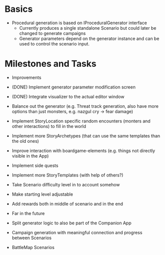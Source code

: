 ﻿# Basics
- Procedural generation is based on IProceduralGenerator interface 
  - Currently produces a single standalone Scenario but could later be changed to generate campaigns
  - Generator parameters depend on the generator instance and can be used to control the scenario input.

# Milestones and Tasks
- Improvements 
 - (DONE) Implement generator parameter modification screen
 - (DONE) Integrate visualizer to the actual editor window
 - Balance out the generator (e.g. Threat track generation, also have more options than just monsters, e.g. nazgul cry -> fear damage)
 - Implement StoryLocation specific random encounters (monters and other interactions) to fill in the world
 - Implement more StoryArchetypes (that can use the same templates than the old ones)
 - Improve interaction with boardgame-elements (e.g. things not directly visible in the App) 
 - Implement side quests
 - Implement more StoryTemplates (with help of others?)
 - Take Scenario difficulty level in to account somehow
 - Make starting level adjustable
 - Add rewards both in middle of scenario and in the end
 
- Far in the future
 - Split generator logic to also be part of the Companion App
 - Campaign generation with meaningful connection and progress between Scenarios
 - BattleMap Scenarios